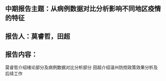 中期报告主题：从病例数据对比分析影响不同地区疫情的特征
-------

报告人：莫睿哲，田超
-------

报告内容：
-------
莫睿哲介绍绪论部分及病例数据对比分析部分
田超介绍温州防控政策效果分析及后续工作


